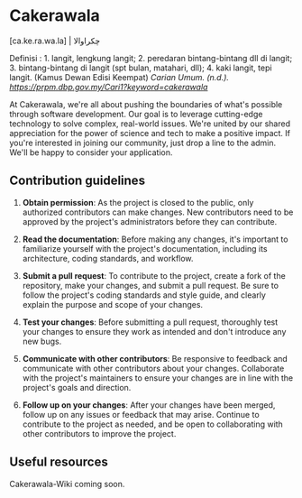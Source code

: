 # Cakerawala

[ca.ke.ra.wa.la] | چکراوالا

Definisi : 1. langit, lengkung langit; 2. peredaran bintang-bintang dll di langit; 3. bintang-bintang di langit (spt bulan, matahari, dll); 4. kaki langit, tepi langit. (Kamus Dewan Edisi Keempat)
*Carian Umum. (n.d.). https://prpm.dbp.gov.my/Cari1?keyword=cakerawala*

At Cakerawala, we're all about pushing the boundaries of what's possible through software development. Our goal is to leverage cutting-edge technology to solve complex, real-world issues. We're united by our shared appreciation for the power of science and tech to make a positive impact. If you're interested in joining our community, just drop a line to the admin. We'll be happy to consider your application.

## Contribution guidelines

1. **Obtain permission**: As the project is closed to the public, only authorized contributors can make changes. New contributors need to be approved by the project's administrators before they can contribute.

2. **Read the documentation**: Before making any changes, it's important to familiarize yourself with the project's documentation, including its architecture, coding standards, and workflow.

3. **Submit a pull request**: To contribute to the project, create a fork of the repository, make your changes, and submit a pull request. Be sure to follow the project's coding standards and style guide, and clearly explain the purpose and scope of your changes.

4. **Test your changes**: Before submitting a pull request, thoroughly test your changes to ensure they work as intended and don't introduce any new bugs.

5. **Communicate with other contributors**: Be responsive to feedback and communicate with other contributors about your changes. Collaborate with the project's maintainers to ensure your changes are in line with the project's goals and direction.

6. **Follow up on your changes**: After your changes have been merged, follow up on any issues or feedback that may arise. Continue to contribute to the project as needed, and be open to collaborating with other contributors to improve the project.

## Useful resources

Cakerawala-Wiki coming soon.

<!--

**Here are some ideas to get you started:**

🙋‍♀️ A short introduction - what is your organization all about?
🌈 Contribution guidelines - how can the community get involved?
👩‍💻 Useful resources - where can the community find your docs? Is there anything else the community should know?
🍿 Fun facts - what does your team eat for breakfast?
🧙 Remember, you can do mighty things with the power of [Markdown](https://docs.github.com/github/writing-on-github/getting-started-with-writing-and-formatting-on-github/basic-writing-and-formatting-syntax)
-->
